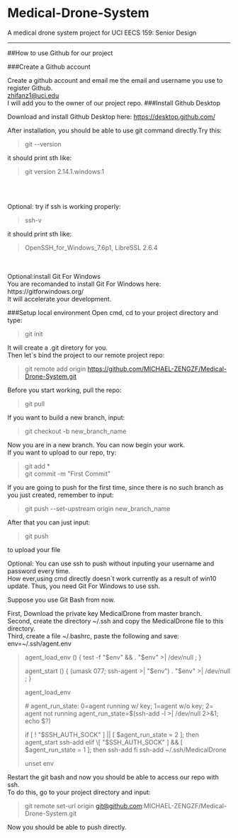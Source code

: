 # Medical-Drone-System
A medical drone system project for UCI EECS 159: Senior Design

---



##How to use Github for our project

###Create a Github account

Create a github account and email me the email and username you use to register Github.  
zhifanz1@uci.edu  
I will add you to the owner of our project repo.
###Install Github Desktop

Download and install Github Desktop here:
https://desktop.github.com/

After installation, you should be able to use git command directly.Try this:
>git --version

it should print sth like:
>git version 2.14.1.windows.1  

<br><br>

Optional: try if ssh is working properly: 
>ssh-v

it should print sth like:  
>OpenSSH_for_Windows_7.6p1, LibreSSL 2.6.4

<br>
<br>
Optional:install Git For Windows<br>
You are recomanded to install Git For Windows here: https://gitforwindows.org/ <br>
It will accelerate your development.

###Setup local environment
Open cmd, cd to your project directory and type:
>git init

It will create a .git diretory for you.  
Then let`s bind the project to our remote project repo:
>git remote add origin https://github.com/MICHAEL-ZENGZF/Medical-Drone-System.git

Before you start working, pull the repo:
>git pull

If you want to build a new branch, input:
>git checkout -b new_branch_name

Now you are in a new branch. You can now begin your work.  
If you want to upload to our repo, try:
>git add *<br>
>git commit -m "First Commit"

If you are going to push for the first time, since there is no such branch as you just
created, remember to input:
>git push --set-upstream origin new_branch_name

After that you can just input:
>git push

to upload your file

Optional:
You can use ssh to push without inputing your username and password every time.  
How ever,using cmd directly doesn`t work currently as a result of win10 update.
Thus, you need Git For Windows to use ssh.  

Suppose you use Git Bash from now.

First, Download the private key MedicalDrone from master branch.  
Second, create the directory ~/.ssh and copy the MedicalDrone file to this directory.  
Third, create a file ~/.bashrc, paste the following and save:
env=~/.ssh/agent.env

>agent_load_env () { test -f "$env" && . "$env" >| /dev/null ; }
>
>agent_start () {
    (umask 077; ssh-agent >| "$env")
    . "$env" >| /dev/null ; }
>
>agent_load_env
>
>\# agent_run_state: 0=agent running w/ key; 1=agent w/o key; 2= agent not running
>agent_run_state=$(ssh-add -l >| /dev/null 2>&1; echo $?)
>
>if \[ ! "$SSH_AUTH_SOCK" ] || \[ $agent_run_state = 2 ]; then
    agent_start
    ssh-add
>elif \[ "$SSH_AUTH_SOCK" ] && \[ $agent_run_state = 1 ]; then
    ssh-add
>fi
>ssh-add ~/.ssh/MedicalDrone
>
>unset env

Restart the git bash and now you should be able to access our repo with ssh.  
To do this, go to your project directory and input:
>git remote set-url origin git@github.com:MICHAEL-ZENGZF/Medical-Drone-System.git

Now you should be able to push directly.